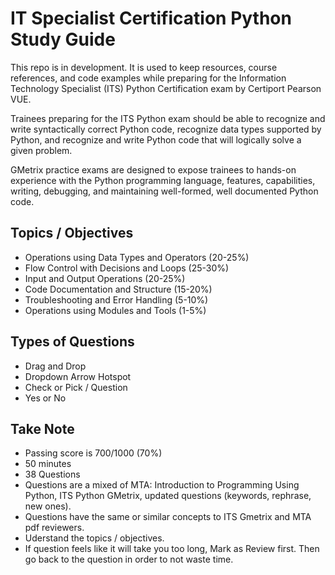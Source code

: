 # IT Specialist Certification Python Study Guide

This repo is in development. It is used to keep resources, course references, 
and code examples while preparing for the Information Technology Specialist (ITS)
Python Certification exam by
Certiport Pearson VUE.

Trainees preparing for the ITS Python exam should be able to recognize and write 
syntactically correct Python code, recognize data types supported by Python, and recognize and write Python code that will logically solve a given problem.

GMetrix practice exams are designed to expose trainees to hands-on experience 
with the Python programming language, features, capabilities, writing, debugging, and maintaining well-formed, well documented Python code.

## Topics / Objectives
- Operations using Data Types and Operators (20-25%)
- Flow Control with Decisions and Loops (25-30%)
- Input and Output Operations (20-25%)
- Code Documentation and Structure (15-20%)
- Troubleshooting and Error Handling (5-10%)
- Operations using Modules and Tools (1-5%)

## Types of Questions
- Drag and Drop
- Dropdown Arrow Hotspot
- Check or Pick / Question
- Yes or No

## Take Note
- Passing score is 700/1000 (70%)
- 50 minutes
- 38 Questions
- Questions are a mixed of MTA: Introduction to Programming Using Python, ITS Python GMetrix, updated questions (keywords, rephrase, new ones).
- Questions have the same or similar concepts to ITS Gmetrix and MTA pdf reviewers.
- Uderstand the topics / objectives.
- If question feels like it will take you too long, Mark as Review first. Then go back to the question in order to not waste time.
